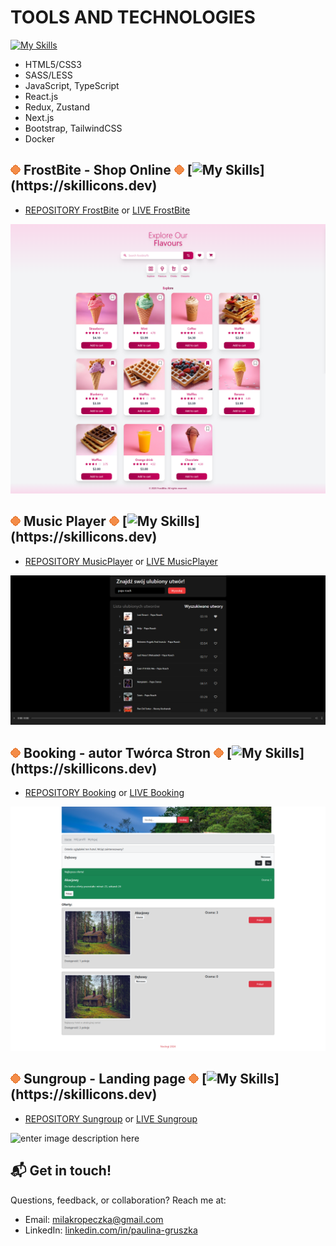 # TOOLS AND TECHNOLOGIES
[![My Skills](https://skillicons.dev/icons?i=html,css,sass,js,ts,react,redux,nextjs,bootstrap,tailwind,docker)](https://skillicons.dev)
-   HTML5/CSS3
-   SASS/LESS 
-   JavaScript, TypeScript 
-   React.js
-   Redux, Zustand
-   Next.js
-   Bootstrap, TailwindCSS
-   Docker

## ![enter image description here](./Untitled.png) **FrostBite - Shop Online** ![enter image description here](./Untitled.png) [![My Skills](https://skillicons.dev/icons?i=react,ts,redux,tailwind,)](https://skillicons.dev)
-   [REPOSITORY FrostBite](https://github.com/MilaKropeczka/FrostBite/) or [LIVE FrostBite](https://milakropeczka.github.io/FrostBite/)

![enter image description here](./frostbite2.png)

## ![enter image description here](./Untitled.png) **Music Player** ![enter image description here](./Untitled.png) [![My Skills](https://skillicons.dev/icons?i=react,ts,)](https://skillicons.dev)
-   [REPOSITORY MusicPlayer](https://github.com/MilaKropeczka/MusicPlayer/) or [LIVE MusicPlayer](https://milakropeczka.github.io/MusicPlayer/)

![enter image description here](./musicplayer.png)

## ![enter image description here](./Untitled.png) **Booking - autor Twórca Stron** ![enter image description here](./Untitled.png) [![My Skills](https://skillicons.dev/icons?i=react,)](https://skillicons.dev)
-   [REPOSITORY Booking](https://github.com/MilaKropeczka/Booking/) or [LIVE Booking](https://booking-b3073.web.app/)

![enter image description here](./booking.png)

## ![enter image description here](./Untitled.png) **Sungroup - Landing page** ![enter image description here](./Untitled.png) [![My Skills](https://skillicons.dev/icons?i=react,)](https://skillicons.dev)
-   [REPOSITORY Sungroup](https://github.com/MilaKropeczka/React-SunGroup/) or [LIVE Sungroup](https://milakropeczka.github.io/React-SunGroup/)

![enter image description here](./sungroup.png)

## 📬 Get in touch!

Questions, feedback, or collaboration? Reach me at:

- Email: milakropeczka@gmail.com  
- LinkedIn: [linkedin.com/in/paulina-gruszka](https://linkedin.com/in/paulina-gruszka-414931b5)
  
